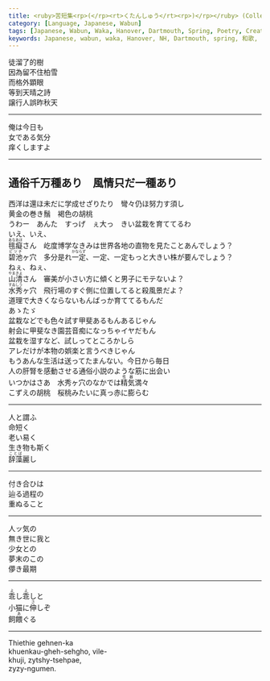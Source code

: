 ```yaml
---
title: <ruby>苦短集<rp>(</rp><rt>くたんしゅう</rt><rp>)</rp></ruby> (Collection, bitter and short nights of loving)
category: [Language, Japanese, Wabun]
tags: [Japanese, Wabun, Waka, Hanover, Dartmouth, Spring, Poetry, Creative Writing]
keywords: Japanese, wabun, waka, Hanover, NH, Dartmouth, spring, 和歌, 春歌, ハノーバー, ダートマス
---
```


<div class="center">
<div class="scrollable-vertical-text" lang="ja-CN">
<p>
徒溜了的樹<br>
因為留不住柏雪<br>
而格外顕眼<br>
等到天晴之詩<br>
譲行人誤昨秋天
</p>
</div>
</div>

<!-- more -->

---

<div class="center">
<div class="scrollable-vertical-text" lang="ja">
<p>
俺は今日も<br>
女である気分<br>
痒くしますよ
</p>
</div>
</div>

---

<div class="center fixed">
<div class="scrollable-vertical-text" lang="ja">
<h2>通俗千万種あり　風情只だ一種あり</h2>
<p>
西洋は還ほ未だに学成せざりたり　彎々仍ほ努力す須し<br>
黄金の巻き鬚　褐色の胡桃<br>
うわー　あんた　すっげ　ぇ大っ　きい盆栽を育ててるわ<br>
いえ、いえ、<br>
<ruby>毴<rp>(</rp><rt>あな</rt><rp>)</rp>癡<rp>(</rp><rt>あほ</rt><rp>)</rp></ruby>さん　屹度博学なきみは世界各地の直物を見たことあんでしょう？<br>
<ruby>碧池<rp>(</rp><rt>ビツチ</rt><rp>)</rp></ruby>ヶ穴　多分是れ<ruby>一定<rp>(</rp><rt>かならず</rt><rp>)</rp></ruby>、一定、一定もっと大きい株が要んでしょう？<br>
ねぇ、ねぇ、<br>
<ruby>山清<rp>(</rp><rt>やまきよ</rt><rp>)</rp></ruby>さん　審美が小さい方に傾くと男子にモテないよ？<br>
<ruby>水秀<rp>(</rp><rt>すゐしう</rt><rp>)</rp></ruby>ヶ穴　飛行場のすぐ側に位置してると殺風景だよ？<br>
道理で大きくならないもんばっか育ててるもんだ<br>
あゝたゞ<br>
盆栽などでも色々試す甲斐あるもんあるじゃん<br>
射会に甲斐なき園芸音痴になっちゃイヤだもん<br>
盆栽を湿すなど、試しってところかしら<br>
アレだけが本物の娯楽と言うべきじゃん<br>
もうあんな生活は送ってたまんない。今日から毎日<br>
人の肝腎を感動させる通俗小説のような筋に出会い<br>
いつかはさあ　水秀ヶ穴のなかでは<ruby>精気<rp>(</rp><rt>性器</rt><rp>)</rp></ruby>満々<br>
こずえの胡桃　桜桃みたいに真っ赤に膨らむ
</p>
</div>
</div>

---

<div class="center">
<div class="scrollable-vertical-text" lang="ja">
<p>
人と謂ふ<br>
命短く<br>
老い易く<br>
生き物も斯く<br>
<ruby>辞藻<rp>(</rp><rt>ことば</rt><rp>)</rp></ruby>麗し
</p>
</div>
</div>

---

<div class="center">
<div class="scrollable-vertical-text" lang="ja">
<p>
付き合ひは<br>
辿る過程の<br>
重ぬること
</p>
</div>
</div>

---

<div class="center">
<div class="scrollable-vertical-text" lang="ja">
<p>
人ッ気の<br>
無き世に我と<br>
少女との<br>
夢末のこの<br>
儚き最期
</p>
</div>
</div>

---

<div class="center">
<div class="scrollable-vertical-text" lang="ja">
<p>
<ruby>乖<rp>(</rp><rt>よ</rt><rp>)</rp></ruby>し<ruby>乖<rp>(</rp><rt>よ</rt><rp>)</rp></ruby>しと<br>
小猫に<ruby>伸<rp>(</rp><rt>さ</rt><rp>)</rp></ruby>しぞ<br>
飼<ruby>餵<rp>(</rp><rt>あ</rt><rp>)</rp></ruby>ぐる
</p>
</div>
</div>

---

Thiethie gehnen-ka<br>
khuenkau-gheh-sehgho, vile-<br>
khuji, zytshy-tsehpae,<br>
zyzy-ngumen.
